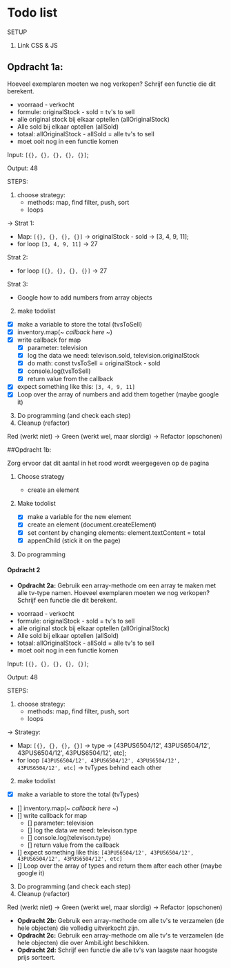 # Todo list

SETUP

1. Link CSS & JS

## Opdracht 1a:

Hoeveel exemplaren moeten we nog verkopen? Schrijf een functie die dit berekent.

- voorraad - verkocht
- formule: originalStock - sold = tv's to sell
- alle original stock bij elkaar optellen (allOriginalStock)
- Alle sold bij elkaar optellen (allSold)
- totaal: allOriginalStock - allSold = alle tv's to sell
- moet ooit nog in een functie komen

Input: `[{}, {}, {}, {}, {}]`;

Output: 48


STEPS:

1. choose strategy:
    - methods: map, find filter, push, sort
    - loops

-> Strat 1:

- Map: `[{}, {}, {}, {}]` -> originalStock - sold -> [3, 4, 9, 11];
- for loop `[3, 4, 9, 11]` -> 27

Strat 2:

- for loop `[{}, {}, {}, {}]` -> 27

Strat 3:

- Google how to add numbers from array objects

2. make todolist

- [x] make a variable to store the total (tvsToSell)
- [X] inventory.map(~ *callback here* ~)
- [x] write callback for map
   - [x] parameter: television
   - [x] log the data we need: televison.sold, television.originalStock
   - [x] do math: const tvsToSell = originalStock - sold
   - [x] console.log(tvsToSell)
   - [x] return value from the callback
- [x] expect something like this: `[3, 4, 9, 11]`
- [x] Loop over the array of numbers and add them together (maybe google it)

3. Do programming (and check each step)
4. Cleanup (refactor)

Red (werkt niet) -> Green (werkt wel, maar slordig) -> Refactor (opschonen)


##Opdracht 1b:

Zorg ervoor dat dit aantal in het rood wordt weergegeven op de pagina

1. Choose strategy
   
   - create an element
    
2. Make todolist
   
    - [x] make a variable for the new element
    - [x] create an element (document.createElement)
    - [x] set content by changing elements: element.textContent = total
    - [x] appenChild (stick it on the page)
    
3. Do programming

#### Opdracht 2
* **Opdracht 2a:** Gebruik een array-methode om een array te maken met alle tv-type namen.
  Hoeveel exemplaren moeten we nog verkopen? Schrijf een functie die dit berekent.

- voorraad - verkocht
- formule: originalStock - sold = tv's to sell
- alle original stock bij elkaar optellen (allOriginalStock)
- Alle sold bij elkaar optellen (allSold)
- totaal: allOriginalStock - allSold = alle tv's to sell
- moet ooit nog in een functie komen

Input: `[{}, {}, {}, {}, {}]`;

Output: 48


STEPS:

1. choose strategy:
    - methods: map, find filter, push, sort
    - loops

-> Strategy:

- Map: `[{}, {}, {}, {}]` -> type -> [43PUS6504/12', 43PUS6504/12', 43PUS6504/12', 43PUS6504/12', etc];
- for loop `[43PUS6504/12', 43PUS6504/12', 43PUS6504/12', 43PUS6504/12', etc]` -> tvTypes behind each other


2. make todolist

- [x] make a variable to store the total (tvTypes)
- [] inventory.map(~ *callback here* ~)
- [] write callback for map
    - [] parameter: television
    - [] log the data we need: televison.type
    - [] console.log(televison.type)
    - [] return value from the callback
- [] expect something like this: `[43PUS6504/12', 43PUS6504/12', 43PUS6504/12', 43PUS6504/12', etc]`
- [] Loop over the array of types and return them after each other (maybe google it)

3. Do programming (and check each step)
4. Cleanup (refactor)

Red (werkt niet) -> Green (werkt wel, maar slordig) -> Refactor (opschonen)



* **Opdracht 2b:** Gebruik een array-methode om alle tv's te verzamelen (de hele objecten) die volledig uitverkocht zijn.
* **Opdracht 2c:** Gebruik een array-methode om alle tv's te verzamelen (de hele objecten) die over AmbiLight beschikken.
* **Opdracht 2d:** Schrijf een functie die alle tv's van laagste naar hoogste prijs sorteert.
